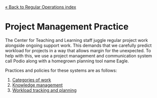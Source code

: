 [&laquo; Back to Regular Operations index](../index.md)

Project Management Practice
=====

The Center for Teaching and Learning staff juggle regular project work alongside ongoing support work.
This demands that we carefully predict workload for projects in a way that allows margin for the unexpected.
To help with this, we use a project management and communication system call Podio along with a homegrown planning tool name Eagle.

Practices and policies for these systems are as follows:

1. [Categories of work](categories.md)
2. [Knowledge management](knowledge-management.md)
3. [Workload tracking and planning](workload.md)